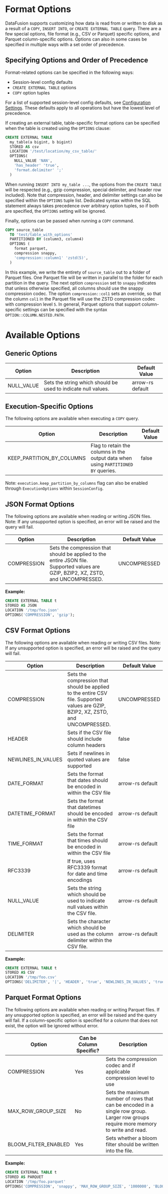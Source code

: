 <!---
  Licensed to the Apache Software Foundation (ASF) under one
  or more contributor license agreements.  See the NOTICE file
  distributed with this work for additional information
  regarding copyright ownership.  The ASF licenses this file
  to you under the Apache License, Version 2.0 (the
  "License"); you may not use this file except in compliance
  with the License.  You may obtain a copy of the License at

    http://www.apache.org/licenses/LICENSE-2.0

  Unless required by applicable law or agreed to in writing,
  software distributed under the License is distributed on an
  "AS IS" BASIS, WITHOUT WARRANTIES OR CONDITIONS OF ANY
  KIND, either express or implied.  See the License for the
  specific language governing permissions and limitations
  under the License.
-->

# Format Options

DataFusion supports customizing how data is read from or written to disk as a result of a `COPY`, `INSERT INTO`, or `CREATE EXTERNAL TABLE` query. There are a few special options, file format (e.g., CSV or Parquet) specific options, and Parquet column-specific options. Options can also in some cases be specified in multiple ways with a set order of precedence.

## Specifying Options and Order of Precedence

Format-related options can be specified in the following ways:

- Session-level config defaults
- `CREATE EXTERNAL TABLE` options
- `COPY` option tuples

For a list of supported session-level config defaults, see [Configuration Settings](../configs). These defaults apply to all operations but have the lowest level of precedence.

If creating an external table, table-specific format options can be specified when the table is created using the `OPTIONS` clause:

```sql
CREATE EXTERNAL TABLE
  my_table(a bigint, b bigint)
  STORED AS csv
  LOCATION '/test/location/my_csv_table/'
  OPTIONS(
    NULL_VALUE 'NAN',
    'has_header' 'true',
    'format.delimiter' ';'
  )
```

When running `INSERT INTO my_table ...`, the options from the `CREATE TABLE` will be respected (e.g., gzip compression, special delimiter, and header row included). Note that compression, header, and delimiter settings can also be specified within the `OPTIONS` tuple list. Dedicated syntax within the SQL statement always takes precedence over arbitrary option tuples, so if both are specified, the `OPTIONS` setting will be ignored.

Finally, options can be passed when running a `COPY` command.

```sql
COPY source_table
  TO 'test/table_with_options'
  PARTITIONED BY (column3, column4)
  OPTIONS (
    format parquet,
    compression snappy,
    'compression::column1' 'zstd(5)',
  )
```

In this example, we write the entirety of `source_table` out to a folder of Parquet files. One Parquet file will be written in parallel to the folder for each partition in the query. The next option `compression` set to `snappy` indicates that unless otherwise specified, all columns should use the snappy compression codec. The option `compression::col1` sets an override, so that the column `col1` in the Parquet file will use the ZSTD compression codec with compression level `5`. In general, Parquet options that support column-specific settings can be specified with the syntax `OPTION::COLUMN.NESTED.PATH`.

# Available Options

## Generic Options

| Option     | Description                                                   | Default Value    |
| ---------- | ------------------------------------------------------------- | ---------------- |
| NULL_VALUE | Sets the string which should be used to indicate null values. | arrow-rs default |

## Execution-Specific Options

The following options are available when executing a `COPY` query.

| Option                    | Description                                                                        | Default Value |
| ------------------------- | ---------------------------------------------------------------------------------- | ------------- |
| KEEP_PARTITION_BY_COLUMNS | Flag to retain the columns in the output data when using `PARTITIONED BY` queries. | false         |

Note: `execution.keep_partition_by_columns` flag can also be enabled through `ExecutionOptions` within `SessionConfig`.

## JSON Format Options

The following options are available when reading or writing JSON files. Note: If any unsupported option is specified, an error will be raised and the query will fail.

| Option      | Description                                                                                                                        | Default Value |
| ----------- | ---------------------------------------------------------------------------------------------------------------------------------- | ------------- |
| COMPRESSION | Sets the compression that should be applied to the entire JSON file. Supported values are GZIP, BZIP2, XZ, ZSTD, and UNCOMPRESSED. | UNCOMPRESSED  |

**Example:**

```sql
CREATE EXTERNAL TABLE t
STORED AS JSON
LOCATION '/tmp/foo.json'
OPTIONS('COMPRESSION', 'gzip');
```

## CSV Format Options

The following options are available when reading or writing CSV files. Note: If any unsupported option is specified, an error will be raised and the query will fail.

| Option             | Description                                                                                                                       | Default Value    |
| ------------------ | --------------------------------------------------------------------------------------------------------------------------------- | ---------------- |
| COMPRESSION        | Sets the compression that should be applied to the entire CSV file. Supported values are GZIP, BZIP2, XZ, ZSTD, and UNCOMPRESSED. | UNCOMPRESSED     |
| HEADER             | Sets if the CSV file should include column headers                                                                                | false            |
| NEWLINES_IN_VALUES | Sets if newlines in quoted values are supported                                                                                   | false            |
| DATE_FORMAT        | Sets the format that dates should be encoded in within the CSV file                                                               | arrow-rs default |
| DATETIME_FORMAT    | Sets the format that datetimes should be encoded in within the CSV file                                                           | arrow-rs default |
| TIME_FORMAT        | Sets the format that times should be encoded in within the CSV file                                                               | arrow-rs default |
| RFC3339            | If true, uses RFC3339 format for date and time encodings                                                                          | arrow-rs default |
| NULL_VALUE         | Sets the string which should be used to indicate null values within the CSV file.                                                 | arrow-rs default |
| DELIMITER          | Sets the character which should be used as the column delimiter within the CSV file.                                              | arrow-rs default |

**Example:**

```sql
CREATE EXTERNAL TABLE t
STORED AS CSV
LOCATION '/tmp/foo.csv'
OPTIONS('DELIMITER', '|', 'HEADER', 'true', 'NEWLINES_IN_VALUES', 'true');
```

## Parquet Format Options

The following options are available when reading or writing Parquet files. If any unsupported option is specified, an error will be raised and the query will fail. If a column-specific option is specified for a column that does not exist, the option will be ignored without error.

| Option               | Can be Column Specific? | Description                                                                                                                         |
| -------------------- | ----------------------- | ----------------------------------------------------------------------------------------------------------------------------------- |
| COMPRESSION          | Yes                     | Sets the compression codec and if applicable compression level to use                                                               |
| MAX_ROW_GROUP_SIZE   | No                      | Sets the maximum number of rows that can be encoded in a single row group. Larger row groups require more memory to write and read. |
| BLOOM_FILTER_ENABLED | Yes                     | Sets whether a bloom filter should be written into the file.                                                                        |

**Example:**

```sql
CREATE EXTERNAL TABLE t
STORED AS PARQUET
LOCATION '/tmp/foo.parquet'
OPTIONS('COMPRESSION', 'snappy', 'MAX_ROW_GROUP_SIZE', '1000000', 'BLOOM_FILTER_ENABLED', 'true');
```
